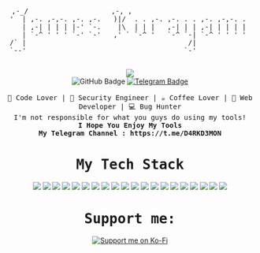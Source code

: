 <div align="center">
  <pre>
 ,-_/                    ,-, ,                             
'  | ,-. ,-,-. ,-. ,-.   )|/  . . ,-. ,-. . . ,-. ,-,-. . 
   | ,-| | | | |-' `-.    |\  | | |   ,-| | | ,-| | | | | 
   | `-^ ' ' ' `-' `-'   ,' ` `-^ '   `-^ `-| `-^ ' ' ' ' 
/` |                                       /|             
`--'                                      `-'             
  </pre>
</div>

<div align="center">
  <img src="https://readme-typing-svg.herokuapp.com/?font=monospace&duration=1240&pause=2800&color=ffff&center=true&width=600&lines=Software%20Enginering%20And%20security%20engineer;I+Love+Security+:%3E">
</div>

<div align="center">
  <img src="https://img.shields.io/badge/github-%23121011.svg?style=for-the-badge&logo=github&logoColor=white" alt="GitHub Badge" />
  <a href="https://t.me/D4RKD3MON" target="_blank">
    <img src="https://img.shields.io/badge/Telegram-2CA5E0?style=for-the-badge&logo=telegram&logoColor=white" alt="Telegram Badge" />
  </a>
</div>

<br>

<div align="center">
  <samp>
    🖖 Code Lover | 🔐 Security Engineer | ☕️ Coffee Lover | 🌵 Web Developer | 💻 Bug Hunter
  </samp>
  <br>
  <samp>
    <div>I'm not responsible for what you guys do using my tools!</div>
    <b>I Hope You Enjoy My Tools</b>
    <br>
    <b>My Telegram Channel : https://t.me/D4RKD3MON</b>
  </samp>
</div>

<div align="center">
  <samp><h1> My Tech Stack </h1></samp>
</div>

<div align="center">
  <img src="https://img.shields.io/badge/-HTML5-%23E44D27?style=flat-square&logo=html5&logoColor=ffffff">
  <img src="https://img.shields.io/badge/-CSS3-%231572B6?style=flat-square&logo=css3">
  <img src="https://img.shields.io/badge/jQuery-0769AD?style=flat-square&logo=jquery&logoColor=white">
  <img src="https://img.shields.io/badge/Laravel-FF2D20?style=flat-square&logo=laravel&logoColor=white">
  <img src="https://img.shields.io/badge/Bootstrap-563D7C?style=flat-square&logo=bootstrap&logoColor=white">
  <img src="https://img.shields.io/badge/Python-3776AB?style=flat-square&logo=python&logoColor=white">
  <img src="https://img.shields.io/badge/PHP-777BB4?style=flat-square&logo=php&logoColor=white">
  <img src="https://img.shields.io/badge/C%2B%2B-00599C?style=flat-square&logo=c%2B%2B&logoColor=white">
  <img src="https://img.shields.io/badge/Java-ED8B00?style=flat-square&logo=java&logoColor=white">
  <img src="https://img.shields.io/badge/Sass-CC6699?style=flat-square&logo=sass&logoColor=white">
  <img src="https://img.shields.io/badge/JavaScript-F7DF1E?style=flat-square&logo=javascript&logoColor=black">
  <img src="https://img.shields.io/badge/Lua-2C2D72?style=flat-square&logo=lua&logoColor=white">
  <img src="https://img.shields.io/badge/CodeIgniter-%23EF4223.svg?style=flat-square&logo=codeIgniter&logoColor=white">
  <img src="https://img.shields.io/badge/tailwindcss-%2338B2AC.svg?style=flat-square&logo=tailwind-css&logoColor=white">
  <img src="https://img.shields.io/badge/Socket.io-black?style=flat-square&logo=socket.io&badgeColor=121111">
  <img src="https://img.shields.io/badge/perl-%2339457E.svg?style=flat-square&logo=perl&logoColor=white">
  <img src="https://img.shields.io/badge/go-%2300ADD8.svg?style=flat-square&logo=go&logoColor=white">
  <img src="https://img.shields.io/badge/Ruby-CC342D?style=flat-square&logo=ruby&logoColor=white">
  <img src="https://img.shields.io/badge/Node.js-43853D?style=flat-square&logo=node.js&logoColor=white">
  <img src="https://img.shields.io/badge/Flask-000000?style=flat-square&logo=flask&logoColor=white">
</div>

<div align="center">
  <samp><h1>Support me: </h1></samp>
  <a href="https://ko-fi.com/jameskurayami" target="_blank">
    <img src="https://img.shields.io/badge/Support%20me%20on-Ko%20Fi-29abe0?style=for-the-badge&logo=ko-fi&logoColor=white" alt="Support me on Ko-Fi" />
  </a>
</div>
